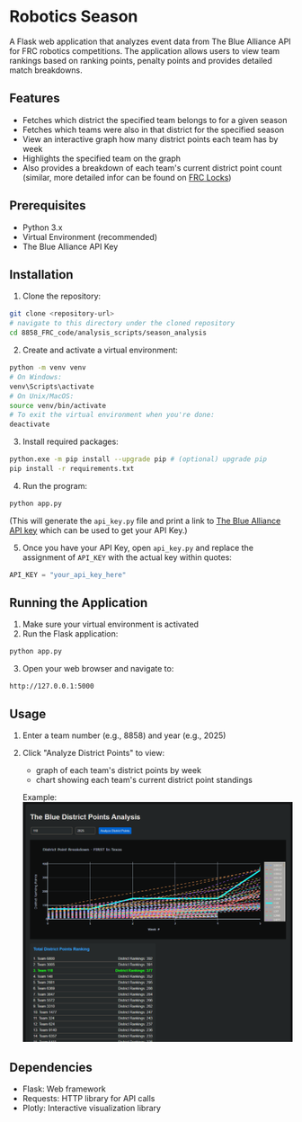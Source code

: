 # Robotics Season

A Flask web application that analyzes event data from The Blue Alliance API for FRC robotics competitions. The application allows users to view team rankings based on ranking points, penalty points and provides detailed match breakdowns.

## Features

- Fetches which district the specified team belongs to for a given season
- Fetches which teams were also in that district for the specified season
- View an interactive graph how many district points each team has by week
- Highlights the specified team on the graph
- Also provides a breakdown of each team's current district point count (similar, more detailed infor can be found on [FRC Locks](http://www.frclocks.com/))

## Prerequisites

- Python 3.x
- Virtual Environment (recommended)
- The Blue Alliance API Key

## Installation

1. Clone the repository:
```bash
git clone <repository-url>
# navigate to this directory under the cloned repository
cd 8858_FRC_code/analysis_scripts/season_analysis
```

2. Create and activate a virtual environment:
```bash
python -m venv venv
# On Windows:
venv\Scripts\activate
# On Unix/MacOS:
source venv/bin/activate
# To exit the virtual environment when you're done:
deactivate
```

3. Install required packages:
```bash
python.exe -m pip install --upgrade pip # (optional) upgrade pip
pip install -r requirements.txt
```

4. Run the program:
```bash
python app.py
```
(This will generate the `api_key.py` file and print a link to [The Blue Alliance API key](https://www.thebluealliance.com/account/login?next=http://www.thebluealliance.com/account) which can be used to get your API Key.)

5. Once you have your API Key, open `api_key.py` and replace the assignment of `API_KEY` with the actual key within quotes:
```python
API_KEY = "your_api_key_here"
```

## Running the Application

1. Make sure your virtual environment is activated
2. Run the Flask application:
```bash
python app.py
```
3. Open your web browser and navigate to:
```
http://127.0.0.1:5000
```

## Usage

1. Enter a team number (e.g., 8858) and year (e.g., 2025)
2. Click "Analyze District Points" to view:
   - graph of each team's district points by week
   - chart showing each team's current district point standings

    Example:
    ![Example output from Season Analysis program](../../images/analysis_scripts_examples/example_season_analysis.png)

## Dependencies

- Flask: Web framework
- Requests: HTTP library for API calls
- Plotly: Interactive visualization library
